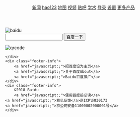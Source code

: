 <!DOCTYPE html>
<html>
<head>
	<title>百度一下，你就知道</title>
	<meta charset="utf-8">
</head>
<body>
 <header class="page-header">
 <nav>
 	<a href="javascript:;">新闻</a>
 	<a href="javascript:;">hao123</a>
 	<a href="javascript:;">地图</a>
 	<a href="javascript:;">视频</a>
 	<a href="javascript:;">贴吧</a>
 	<a href="javascript:;">学术</a>
    <a href="javascript:;">登录</a>	
    <a href="javascript:;">设置</a>
    <a href="javascript:;">	更多产品</a>

 </nav>
 </header>
 <div class="page-mainer">
 	<div class="logo-container">
 		<img src="https://www.baidu.com/img/bd_logo1.png" alt="baidu">		
 	</div>
 	<div class="form-container">
 		<form>
 			<input type="text" name="search" class="form-search" placeholder="">
 			<button class="submit-btn">百度一下</button>
 		</form>
 	</div>
 </div>
 <footer class="page-footer">
 	<div class="qrcode-container">
 		<img src="https://ss0.bdstatic.com/70cFvHSh_Q1YnxGkpoWK1HF6hhy/it/u=465310473,927773775&fm=27&gp=0.jpg" alt="qrcode">
 		
 	</div>
 	<div class="footer-info">
 		<a href="javascript:;">把百度设为主页</a>
 		<a href="javascript:;">关于百度About</a>
 		<a href="javascript:;">Baidu百度推广</a>
 	</div>
 	<div class="footer-info">
 		©2018 Baidu 
 		<a href="javascript:;">使用百度前必读</a>
 	<a href="javascript:;">意见反馈</a>京ICP证030173
 	<a href="javascript:;">京公网安备11000002000001号</a>
 	</div>

 </footer>
</body>
</html>